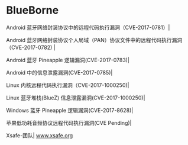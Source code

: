 # BlueBorne
Android 蓝牙网络封装协议中的远程代码执行漏洞（CVE-2017-0781）|


Android 蓝牙网络封装协议个人局域（PAN）协议文件中的远程代码执行漏洞（CVE-2017-0782) |


Android 蓝牙 Pineapple 逻辑漏洞(CVE-2017-0783)|


Android 中的信息泄露漏洞(CVE-2017-0785)|


Linux 内核远程代码执行漏洞（CVE-2017-1000250)|


Linux 蓝牙堆栈(BlueZ) 信息泄露漏洞(CVE-2017-1000250)|


Windows 蓝牙 Pineapple 逻辑漏洞(CVE-2017-8628)|


苹果低功耗音频协议远程代码执行漏洞(CVE Pending)|



Xsafe-团队|
www.xsafe.org

